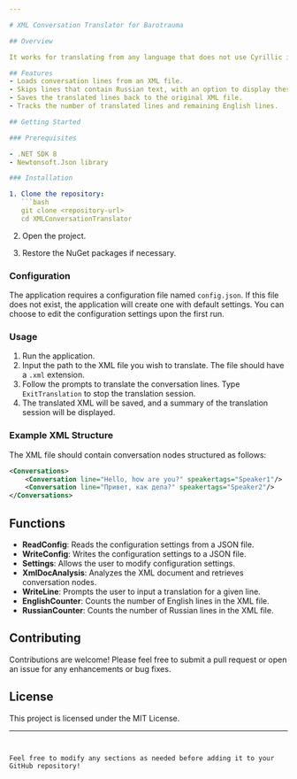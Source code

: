 ```yaml
---

# XML Conversation Translator for Barotrauma

## Overview

It works for translating from any language that does not use Cyrillic into Russian.

## Features
- Loads conversation lines from an XML file.
- Skips lines that contain Russian text, with an option to display these lines.
- Saves the translated lines back to the original XML file.
- Tracks the number of translated lines and remaining English lines.

## Getting Started

### Prerequisites

- .NET SDK 8
- Newtonsoft.Json library

### Installation

1. Clone the repository:
   ```bash
   git clone <repository-url>
   cd XMLConversationTranslator
   ```

2. Open the project.

3. Restore the NuGet packages if necessary.

### Configuration

The application requires a configuration file named `config.json`. If this file does not exist, the application will create one with default settings. You can choose to edit the configuration settings upon the first run.

### Usage

1. Run the application.
2. Input the path to the XML file you wish to translate. The file should have a `.xml` extension.
3. Follow the prompts to translate the conversation lines. Type `ExitTranslation` to stop the translation session.
4. The translated XML will be saved, and a summary of the translation session will be displayed.

### Example XML Structure

The XML file should contain conversation nodes structured as follows:

```xml
<Conversations>
    <Conversation line="Hello, how are you?" speakertags="Speaker1"/>
    <Conversation line="Привет, как дела?" speakertags="Speaker2"/>
</Conversations>
```

## Functions

- **ReadConfig**: Reads the configuration settings from a JSON file.
- **WriteConfig**: Writes the configuration settings to a JSON file.
- **Settings**: Allows the user to modify configuration settings.
- **XmlDocAnalysis**: Analyzes the XML document and retrieves conversation nodes.
- **WriteLine**: Prompts the user to input a translation for a given line.
- **EnglishCounter**: Counts the number of English lines in the XML file.
- **RussianCounter**: Counts the number of Russian lines in the XML file.

## Contributing

Contributions are welcome! Please feel free to submit a pull request or open an issue for any enhancements or bug fixes.

## License

This project is licensed under the MIT License.

---
```


Feel free to modify any sections as needed before adding it to your GitHub repository!

